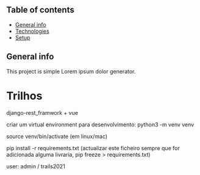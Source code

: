 
## Table of contents
* [General info](#general-info)
* [Technologies](#technologies)
* [Setup](#setup)

## General info
This project is simple Lorem ipsum dolor generator.


<h1>Trilhos</h1>

django-rest_framwork + vue

criar um virtual environment para desenvolvimento:
python3 -m venv venv

source venv/bin/activate (em linux/mac)

pip install -r requirements.txt 
(actualizar este ficheiro sempre que for adicionada alguma livraria, pip freeze > requirements.txt)

user: admin / trails2021
